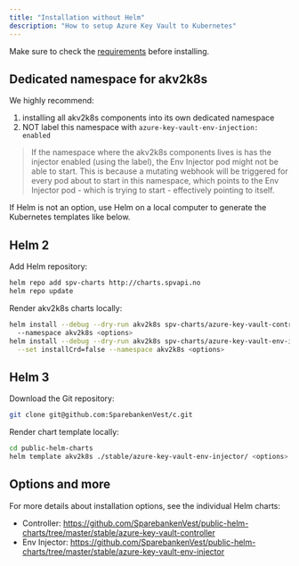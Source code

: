 ```yaml
---
title: "Installation without Helm"
description: "How to setup Azure Key Vault to Kubernetes"
---
```


Make sure to check the [requirements](requirements) before installing. 

## Dedicated namespace for akv2k8s

We highly recommend: 

1. installing all akv2k8s components into its own dedicated namespace
2. NOT label this namespace with `azure-key-vault-env-injection: enabled`

> If the namespace where the akv2k8s components lives is has the injector enabled (using the label), the Env Injector pod might not be able to start. This is because a mutating webhook will be triggered for every pod about to start in this namespace, which points to the Env Injector pod - which is trying to start - effectively pointing to itself.

If Helm is not an option, use Helm on a local computer to generate the Kubernetes templates like below.

## Helm 2

Add Helm repository:

```bash
helm repo add spv-charts http://charts.spvapi.no
helm repo update
```

Render akv2k8s charts locally:

```bash
helm install --debug --dry-run akv2k8s spv-charts/azure-key-vault-controller
  --namespace akv2k8s <options>
helm install --debug --dry-run akv2k8s spv-charts/azure-key-vault-env-injector \
  --set installCrd=false --namespace akv2k8s <options>
```

## Helm 3

Download the Git repository:

```bash
git clone git@github.com:SparebankenVest/c.git
```

Render chart template locally:

```bash
cd public-helm-charts
helm template akv2k8s ./stable/azure-key-vault-env-injector/ <options>
```

## Options and more

For more details about installation options, see the individual Helm charts:

* Controller: https://github.com/SparebankenVest/public-helm-charts/tree/master/stable/azure-key-vault-controller
* Env Injector: https://github.com/SparebankenVest/public-helm-charts/tree/master/stable/azure-key-vault-env-injector
